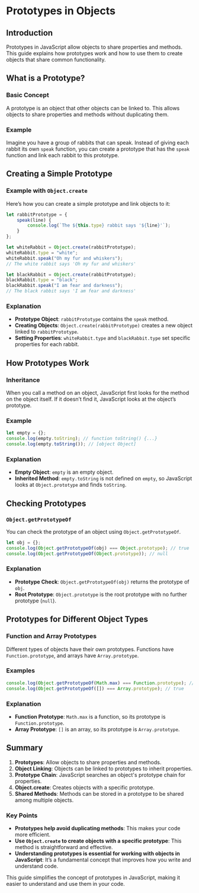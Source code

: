 # Prototypes in Objects

## Introduction
Prototypes in JavaScript allow objects to share properties and methods. This guide explains how prototypes work and how to use them to create objects that share common functionality.

## What is a Prototype?

### Basic Concept
A prototype is an object that other objects can be linked to. This allows objects to share properties and methods without duplicating them.

### Example
Imagine you have a group of rabbits that can speak. Instead of giving each rabbit its own `speak` function, you can create a prototype that has the `speak` function and link each rabbit to this prototype.

## Creating a Simple Prototype

### Example with `Object.create`
Here’s how you can create a simple prototype and link objects to it:

```javascript
let rabbitPrototype = {
    speak(line) {
        console.log(`The ${this.type} rabbit says '${line}'`);
    }
};

let whiteRabbit = Object.create(rabbitPrototype);
whiteRabbit.type = "white";
whiteRabbit.speak("Oh my fur and whiskers");
// The white rabbit says 'Oh my fur and whiskers'

let blackRabbit = Object.create(rabbitPrototype);
blackRabbit.type = "black";
blackRabbit.speak("I am fear and darkness");
// The black rabbit says 'I am fear and darkness'
```

### Explanation
- **Prototype Object**: `rabbitPrototype` contains the `speak` method.
- **Creating Objects**: `Object.create(rabbitPrototype)` creates a new object linked to `rabbitPrototype`.
- **Setting Properties**: `whiteRabbit.type` and `blackRabbit.type` set specific properties for each rabbit.

## How Prototypes Work

### Inheritance
When you call a method on an object, JavaScript first looks for the method on the object itself. If it doesn’t find it, JavaScript looks at the object’s prototype.

### Example
```javascript
let empty = {};
console.log(empty.toString); // function toString() {...}
console.log(empty.toString()); // [object Object]
```

### Explanation
- **Empty Object**: `empty` is an empty object.
- **Inherited Method**: `empty.toString` is not defined on `empty`, so JavaScript looks at `Object.prototype` and finds `toString`.

## Checking Prototypes

### `Object.getPrototypeOf`
You can check the prototype of an object using `Object.getPrototypeOf`.

```javascript
let obj = {};
console.log(Object.getPrototypeOf(obj) === Object.prototype); // true
console.log(Object.getPrototypeOf(Object.prototype)); // null
```

### Explanation
- **Prototype Check**: `Object.getPrototypeOf(obj)` returns the prototype of `obj`.
- **Root Prototype**: `Object.prototype` is the root prototype with no further prototype (`null`).

## Prototypes for Different Object Types

### Function and Array Prototypes
Different types of objects have their own prototypes. Functions have `Function.prototype`, and arrays have `Array.prototype`.

### Examples
```javascript
console.log(Object.getPrototypeOf(Math.max) === Function.prototype); // true
console.log(Object.getPrototypeOf([]) === Array.prototype); // true
```

### Explanation
- **Function Prototype**: `Math.max` is a function, so its prototype is `Function.prototype`.
- **Array Prototype**: `[]` is an array, so its prototype is `Array.prototype`.

## Summary

1. **Prototypes**: Allow objects to share properties and methods.
2. **Object Linking**: Objects can be linked to prototypes to inherit properties.
3. **Prototype Chain**: JavaScript searches an object's prototype chain for properties.
4. **Object.create**: Creates objects with a specific prototype.
5. **Shared Methods**: Methods can be stored in a prototype to be shared among multiple objects.

### Key Points
- **Prototypes help avoid duplicating methods**: This makes your code more efficient.
- **Use `Object.create` to create objects with a specific prototype**: This method is straightforward and effective.
- **Understanding prototypes is essential for working with objects in JavaScript**: It’s a fundamental concept that improves how you write and understand code.

This guide simplifies the concept of prototypes in JavaScript, making it easier to understand and use them in your code.